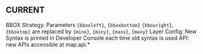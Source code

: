 CURRENT
-------

BBOX Strategy: Parameters `{bboxleft}`, `{bboxbottom}` `{bboxright}`, `{bboxtop}` are replaced by `{minx}`, `{miny}`, `{maxx}`, `{maxy}`
Layer Config: New Syntax is printed in Developer Console each time old syntax is used
API: new APIs accessible at map.api.*